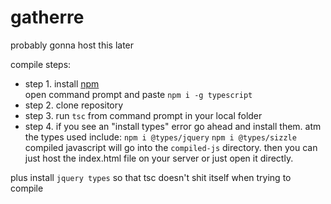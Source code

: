 # gatherre

probably gonna host this later

compile steps:
- step 1. 
install [npm](https://www.npmjs.com/package/npm)<br>
open command prompt and paste `npm i -g typescript`<br>
- step 2. clone repository<br>
- step 3. run `tsc` from command prompt in your local folder<br>
- step 4. if you see an "install types" error go ahead and install them. atm the types used include:
`npm i @types/jquery`
`npm i @types/sizzle`
compiled javascript will go into the `compiled-js` directory. then you can just host the index.html file on your server or just open it directly.

plus install `jquery types` so that tsc doesn't shit itself when trying to compile
